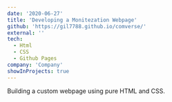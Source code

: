 ```yaml
---
date: '2020-06-27'
title: 'Developing a Monitezation Webpage'
github: 'https://gil7788.github.io/comverse/'
external: ''
tech:
  - Html
  - CSS
  - Github Pages
company: 'Company'
showInProjects: true
---
```


Building a custom webpage using pure HTML and CSS.
